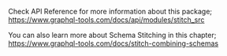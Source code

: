 Check API Reference for more information about this package;
https://www.graphql-tools.com/docs/api/modules/stitch_src

You can also learn more about Schema Stitching in this chapter;
https://www.graphql-tools.com/docs/stitch-combining-schemas
